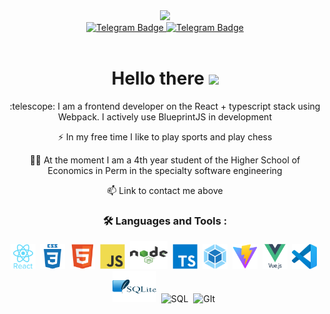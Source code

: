 <div id="header" align="center">

<div align="center">
    <img src="https://media.giphy.com/media/M9gbBd9nbDrOTu1Mqx/giphy.gif" width="100"/>
  
</div>
    
<div id="badges">
    <a href="https://t.me/Either_with_him_son_or_on_him">
  <img src="https://img.shields.io/badge/telegram-blue?style=for-the-badge&logo=telegram&logoColor=white" alt="Telegram Badge"/>
         </a>    
<a href="mailto:copilow.nikita.job@yandex.ru"><img src="https://img.shields.io/badge/email-blue?style=for-the-badge&logoColor=white" alt="Telegram Badge"/></a>
</div>
   
<img src="https://komarev.com/ghpvc/?username=Justalegend1&style=flat-square&color=blue" alt=""/>
<h1>
 Hello there
  <img src="https://media.giphy.com/media/hvRJCLFzcasrR4ia7z/giphy.gif" width="30px"/>
</h1>
:telescope: I am a frontend developer on the React + typescript stack using Webpack. I actively use BlueprintJS in development

:zap: In my free time I like to play sports and play chess

:man_student: At the moment I am a 4th year student of the Higher School of Economics in Perm in the specialty software engineering

:mailbox: Link to contact me above
  ### :hammer_and_wrench: Languages and Tools : <div>
  <img src="https://github.com/devicons/devicon/blob/master/icons/react/react-original-wordmark.svg" title="React" alt="React" width="40" height="40"/>&nbsp;
  <img src="https://github.com/devicons/devicon/blob/master/icons/css3/css3-plain-wordmark.svg"  title="CSS3" alt="CSS" width="40" height="40"/>&nbsp;
  <img src="https://github.com/devicons/devicon/blob/master/icons/html5/html5-original.svg" title="HTML5" alt="HTML" width="40" height="40"/>&nbsp;
  <img src="https://github.com/devicons/devicon/blob/master/icons/javascript/javascript-original.svg" title="JavaScript" alt="JavaScript" width="40" height="40"/>&nbsp;
  <img src="https://github.com/devicons/devicon/blob/master/icons/nodejs/nodejs-original-wordmark.svg" title="NodeJS" alt="NodeJS" width="60" height="45"/>&nbsp;
  <img src="https://github.com/devicons/devicon/blob/master/icons/typescript/typescript-plain.svg" title="TypeScript" alt="TypeScript" width="40" height="40"/>&nbsp;
  <img src="https://github.com/devicons/devicon/blob/55609aa5bd817ff167afce0d965585c92040787a/icons/webpack/webpack-original.svg" title="Webpack" alt="Webpack" width="40" height="40"/>&nbsp;
  <img src="https://github.com/devicons/devicon/blob/master/icons/vitejs/vitejs-original.svg" title="Vite" alt="Vite" width="40" height="40"/>&nbsp;
  <img src="https://github.com/devicons/devicon/blob/master/icons/vuejs/vuejs-original-wordmark.svg" title="Vue.js" alt="Vue.js" width="40" height="40"/>&nbsp;
  <img src="https://github.com/devicons/devicon/blob/master/icons/vscode/vscode-original.svg" title="VS Code" alt="VS Code" width="40" height="40"/>&nbsp;
  <img src="https://github.com/devicons/devicon/blob/master/icons/sqlite/sqlite-original-wordmark.svg" title="SQLite" alt="VS Code" width="70" height="50"/>&nbsp;
  <img src="https://cdn-icons-png.flaticon.com/512/603/603201.png" title="SQL" alt="SQL" width="40" height="40"/>&nbsp;
  <img src="https://git-scm.com/images/logo@2x.png" title="GIT" alt="GIt" width="90" height="40"/>&nbsp;
    </div>
